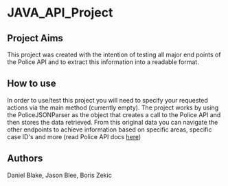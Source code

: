 # JAVA_API_Project

## Project Aims
This project was created with the intention of testing all major end points of the Police API and to extract this information
into a readable format. 

## How to use
In order to use/test this project you will need to specify your requested actions via the main method (currently empty). The project works 
by using the PoliceJSONParser as the object that creates a call to the Police API and then stores the data retrieved. From this original
data you can navigate the other endpoints to achieve information based on specific areas, specific case ID's and more (read Police API docs
[here](https://data.police.uk/docs/))

## Authors
Daniel Blake, Jason Blee, Boris Zekic
